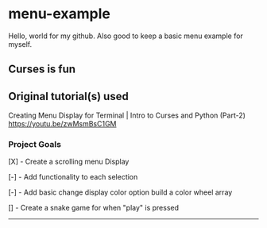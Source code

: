 # menu-example

Hello, world for my github. Also good to keep a basic menu example for myself.

Curses is fun
---
## Original tutorial(s) used

Creating Menu Display for Terminal | Intro to Curses and Python (Part-2)
https://youtu.be/zwMsmBsC1GM

### Project Goals

[X] - Create a scrolling menu Display

[-]  - Add functionality to each selection

[-]  - Add basic change display color option
       build a color wheel array

[]   - Create a snake game for when "play" is pressed


---
